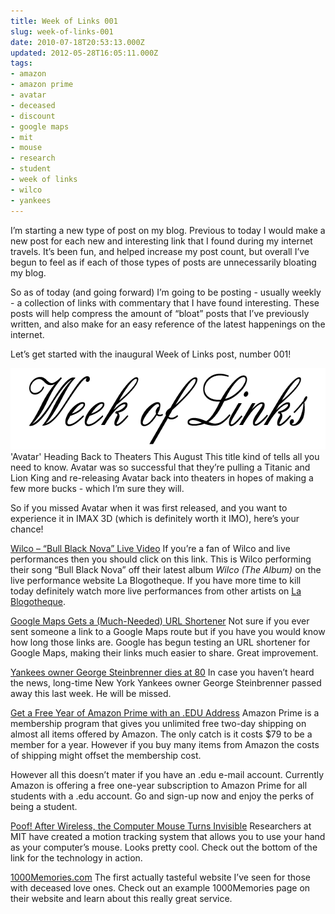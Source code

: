 ```yaml
---
title: Week of Links 001
slug: week-of-links-001
date: 2010-07-18T20:53:13.000Z
updated: 2012-05-28T16:05:11.000Z
tags:
- amazon
- amazon prime
- avatar
- deceased
- discount
- google maps
- mit
- mouse
- research
- student
- week of links
- wilco
- yankees
---
```


<p>I’m starting a new type of post on my blog.  Previous to today I would make a new post for each new and interesting link that I found during my internet travels.  It’s been fun, and helped increase my post count, but overall I’ve begun to feel as if each of those types of posts are unnecessarily bloating my blog.</p>

<p>So as of today (and going forward) I’m going to be posting - usually weekly - a collection of links with commentary that I have found interesting.  These posts will help compress the amount of “bloat” posts that I’ve previously written, and also make for an easy reference of the latest happenings on the internet.</p>

<p>Let’s get started with the inaugural Week of Links post, number 001!</p>

<p><a href="http://blog.harrywolff.com/2010/07/week-of-links-001/"><img class="size-full wp-image-593 alignleft" title="Week of Links" src="/images/posts/2010/07/weekOfLinks.png" alt="" width="640" height="130" /></a>
<!--more-->
'Avatar' Heading Back to Theaters This August
This title kind of tells all you need to know.  Avatar was so successful that they’re pulling a Titanic and Lion King and re-releasing Avatar back into theaters in hopes of making a few more bucks - which I’m sure they will.</p>

<p>So if you missed Avatar when it was first released, and you want to experience it in IMAX 3D (which is definitely worth it IMO), here’s your chance!</p>

<p><a href="http://stereogum.com/435221/wilco-black-bull-nova-live-video/video/">Wilco – “Bull Black Nova” Live Video</a>
If you’re a fan of Wilco and live performances then you should click on this link.  This is Wilco performing their song “Bull Black Nova” off their latest album <em>Wilco (The Album) </em>on the live performance website La Blogotheque.  If you have more time to kill today definitely watch more live performances from other artists on <a href="http://blogotheque.net/">La Blogotheque</a>.</p>

<p><a href="http://mashable.com/2010/07/11/google-maps-short-url/">Google Maps Gets a (Much-Needed) URL Shortener</a>
Not sure if you ever sent someone a link to a Google Maps route but if you have you would know how long those links are.  Google has begun testing an URL shortener for Google Maps, making their links much easier to share.  Great improvement.</p>

<p><a href="http://seattletimes.nwsource.com/html/sports/2012344407_apbboobitsteinbrenner.html">Yankees owner George Steinbrenner dies at 80</a>
In case you haven’t heard the news, long-time New York Yankees owner George Steinbrenner passed away this last week.  He will be missed.</p>

<p><a href="http://lifehacker.com/5585629/get-a-free-year-of-amazon-prime-with-an-edu-address">Get a Free Year of Amazon Prime with an .EDU Address</a>
Amazon Prime is a membership program that gives you unlimited free two-day shipping on almost all items offered by Amazon.  The only catch is it costs $79 to be a member for a year.  However if you buy many items from Amazon the costs of shipping might offset the membership cost.</p>

<p>However all this doesn’t mater if you have an .edu e-mail account.  Currently Amazon is offering a free one-year subscription to Amazon Prime for all students with a .edu account.  Go and sign-up now and enjoy the perks of being a student.</p>

<p><a href="http://www.wired.com/gadgetlab/2010/07/computer-mouse-invisible/">Poof! After Wireless, the Computer Mouse Turns Invisible</a>
Researchers at MIT have created a motion tracking system that allows you to use your hand as your computer’s mouse.  Looks pretty cool.  Check out the bottom of the link for the technology in action.</p>

<p><a href="http://1000Memories.com">1000Memories.com</a>
The first actually tasteful website I’ve seen for those with deceased love ones.  Check out an example 1000Memories page on their website and learn about this really great service.</p>


